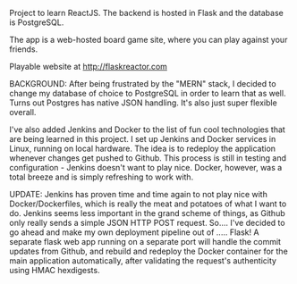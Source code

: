 Project to learn ReactJS. The backend is hosted in Flask and the database is PostgreSQL.

The app is a web-hosted board game site, where you can play against your friends.

Playable website at http://flaskreactor.com

BACKGROUND:
After being frustrated by the "MERN" stack, I decided to change my database of choice to PostgreSQL in order to learn that as well. Turns out Postgres has native JSON handling. It's also just super flexible overall.

I've also added Jenkins and Docker to the list of fun cool technologies that are being learned in this project. I set up Jenkins and Docker services in Linux, running on local hardware. The idea is to redeploy the application whenever changes get pushed to Github. This process is still in testing and configuration - Jenkins doesn't want to play nice. Docker, however, was a total breeze and is simply refreshing to work with.

UPDATE: Jenkins has proven time and time again to not play nice with Docker/Dockerfiles, which is really the meat and potatoes of what I want to do. Jenkins seems less important in the grand scheme of things, as Github only really sends a simple JSON HTTP POST request. So.... I've decided to go ahead and make my own deployment pipeline out of ..... Flask! A separate flask web app running on a separate port will handle the commit updates from Github, and rebuild and redeploy the Docker container for the main application automatically, after validating the request's authenticity using HMAC hexdigests.
